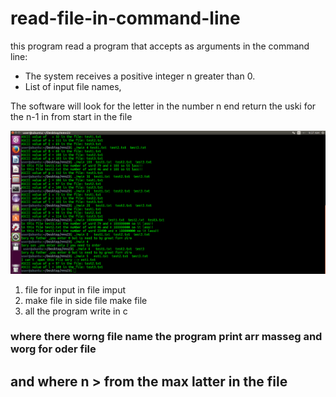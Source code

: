 # read-file-in-command-line


this program read a program that accepts as arguments in the command line:

* The system receives a positive integer n greater than 0.
* List of input file names,

The software will look for the letter in the number n end return the uski for the n-1 in from start in the file 


![](img/Screenshot%20from%202022-01-17%2009-37-15.png)

1. file for input in file imput 
2. make file in side file make file
3. all the program write in c 

### where there worng file name the program print arr masseg and worg for oder file
## and where n > from the max latter in the file 
